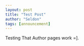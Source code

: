```yaml
---
layout: post
title: "Test Post"
author: "Seldon"
tags: [announcement]
---
```

Testing That Author pages work =].
